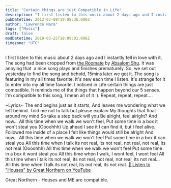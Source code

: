 ```yaml
---
title: "Certain things are just Compatible in Life"
description: "I first listen to this music about 2 days ago and I instantly fell in love with it. The song had been cropped from the Roomate(http://en.wikipedia.org/wiki/Th..."
pubDatetime: 2012-03-08T19:08:36.000Z
author: "Lawrence Nara"
tags: ["Music"]
draft: false
modDatetime: 2019-03-25T18:09:01.000Z
timezone: "UTC"
---
```


I first listen to this music about 2 days ago and I instantly fell in love with it. The song had been cropped from [the Roomate](http://en.wikipedia.org/wiki/The_Roommate) by [Absalom Shu](http://twitter.com/absalomshu). It was anoying that  a nice song plays and finishes prematurely. So, we set out yesterday to find the song and behold, 15mins later we got it. The song is featuring in my all times favorite. It's new each time I listen. It's strange for it to enter into my all time favorite. I noticed in Life certain things are just compatible. It reminds me of the things that happen beyond our 5 senses. I'm compatible to this song, I mean all of it :). Repeat, repeat, repeat....

~Lyrics~ The end begins just as it starts, And leaves me wondering what we left behind. Told me not to talk but please explain My thoughts that float around my mind So take a step back will you Be alright, feel alright? And now... All this time when we walk we won't feel, Put some time in a box it won't steal you (Oooohhh) Up ahead I see it I can find it, but I feel alive. Followed me inside of a place I felt like things would still be alright And now... All this time when we walk we won't feel Put some time in a box it can steal you All this time when I talk its not real, its not real, not real, not real, its not real (Oooohhh) All this time when we walk we won't feel Put some time in a box it wont steal you All this time when I walk, I wont feel, I wont feel All this time when I talk its not real, its not real, not real, not real, its not real... All this time when I talk its not real, its not real, its not real. [🎵 Listen to "Houses" by Great Northern on YouTube](https://www.youtube.com/results?search_query=Great+Northern+Houses)

Great Northern - Houses and ME are compatible.